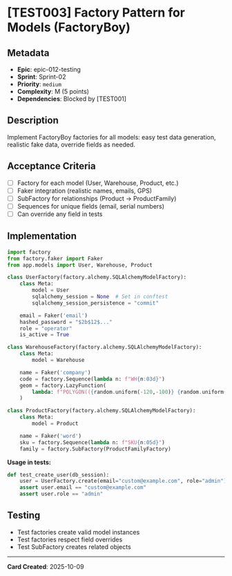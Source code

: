 # [TEST003] Factory Pattern for Models (FactoryBoy)

## Metadata

- **Epic**: epic-012-testing
- **Sprint**: Sprint-02
- **Priority**: `medium`
- **Complexity**: M (5 points)
- **Dependencies**: Blocked by [TEST001]

## Description

Implement FactoryBoy factories for all models: easy test data generation, realistic fake data,
override fields as needed.

## Acceptance Criteria

- [ ] Factory for each model (User, Warehouse, Product, etc.)
- [ ] Faker integration (realistic names, emails, GPS)
- [ ] SubFactory for relationships (Product → ProductFamily)
- [ ] Sequences for unique fields (email, serial numbers)
- [ ] Can override any field in tests

## Implementation

```python
import factory
from factory.faker import Faker
from app.models import User, Warehouse, Product

class UserFactory(factory.alchemy.SQLAlchemyModelFactory):
    class Meta:
        model = User
        sqlalchemy_session = None  # Set in conftest
        sqlalchemy_session_persistence = "commit"

    email = Faker('email')
    hashed_password = "$2b$12$..."
    role = "operator"
    is_active = True

class WarehouseFactory(factory.alchemy.SQLAlchemyModelFactory):
    class Meta:
        model = Warehouse

    name = Faker('company')
    code = factory.Sequence(lambda n: f"WH{n:03d}")
    geom = factory.LazyFunction(
        lambda: f"POLYGON(({random.uniform(-120,-100)} {random.uniform(30,40)}, ...))"
    )

class ProductFactory(factory.alchemy.SQLAlchemyModelFactory):
    class Meta:
        model = Product

    name = Faker('word')
    sku = factory.Sequence(lambda n: f"SKU{n:05d}")
    family = factory.SubFactory(ProductFamilyFactory)
```

**Usage in tests:**

```python
def test_create_user(db_session):
    user = UserFactory.create(email="custom@example.com", role="admin")
    assert user.email == "custom@example.com"
    assert user.role == "admin"
```

## Testing

- Test factories create valid model instances
- Test factories respect field overrides
- Test SubFactory creates related objects

---
**Card Created**: 2025-10-09
